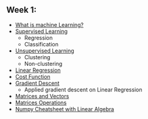 ## Week 1:
* [What is machine Learning?](https://github.com/habibanalytics/Machine-Learning-Andrew-NG/blob/master/Week%201/Machine%20Learning.md)
* [Supervised Learning](https://github.com/habibanalytics/Machine-Learning-Andrew-NG/blob/master/Week%201/Supervised%20Learning.md)
  * Regression
  * Classification
* [Unsupervised Learning](https://github.com/habibanalytics/Machine-Learning-Andrew-NG/blob/master/Week%201/Unsupervised%20Learning.md)
  * Clustering
  * Non-clustering
* [Linear Regression](https://github.com/habibanalytics/Machine-Learning-Andrew-NG/blob/master/Week%201/Linear%20Regression.md)
* [Cost Function](https://github.com/habibanalytics/Machine-Learning-Andrew-NG/blob/master/Week%201/Cost%20Function.md)
* [Gradient Descent](https://github.com/habibanalytics/Machine-Learning-Andrew-NG/blob/master/Week%201/Gradient%20Descent.md)
  * Applied gradient descent on Linear Regression
* [Matrices and Vectors](https://github.com/habibanalytics/Machine-Learning-Andrew-NG/blob/master/Week%201/Matrices%20and%20Vectors.md)
* [Matrices Operations](https://github.com/habibanalytics/Machine-Learning-Andrew-NG/blob/master/Week%201/Matrices%20Operations.md)
* [Numpy Cheatsheet with Linear Algebra]()





